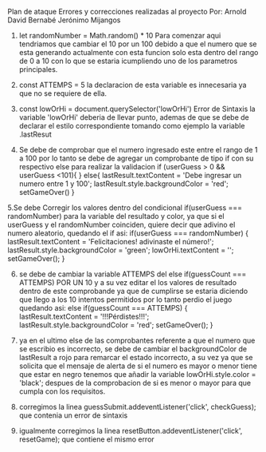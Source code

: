 Plan de ataque 
Errores y correcciones realizadas al proyecto
Por: Arnold David Bernabé Jerónimo Mijangos

1. let randomNumber = Math.random() * 10
Para comenzar aqui tendriamos que cambiar el 10 por un 100 debido a que el numero que se esta generando actualmente con esta funcion solo esta dentro del
rango de 0 a 10 con lo que se estaria icumpliendo uno de los parametros principales.

2. const ATTEMPS = 5
la declaracion de esta variable es innecesaria ya que no se requiere de ella.

3. const lowOrHi = document.querySelector('lowOrHi')
Error de Sintaxis la variable 'lowOrHi' deberia de llevar punto, ademas de que se debe de declarar el estilo correspondiente tomando como ejemplo la 
variable .lastResut

4. Se debe de comprobar que el numero ingresado este entre el rango de 1 a 100 por lo tanto se debe de agregar un comprobante de tipo if con su respectivo 
else para realizar la validacion
if (userGuess > 0 && userGuess <101){
}
else{
  lastResult.textContent = 'Debe ingresar un numero entre 1 y 100';
  lastResult.style.backgroundColor = 'red';
  setGameOver()
}

5.Se debe Corregir los valores dentro del condicional if(userGuess === randomNumber) para la variable del resultado y color, ya que si el userGuess y 
el randomNumber coinciden, quiere decir que adivino el numero aleatorio, quedando el if asi:
    if(userGuess === randomNumber) {
      lastResult.textContent = 'Felicitaciones! adivinaste el número!';
      lastResult.style.backgroundColor = 'green';
      lowOrHi.textContent = '';
      setGameOver();
    }

6. se debe de cambiar la variable ATTEMPS del else if(guessCount === ATTEMPS) POR UN 10  y a su vez editar el los valores de resultado dentro de este
comprobande ya que de cumplirse se estaria diciendo que llego a los 10 intentos permitidos por lo tanto perdio el juego quedando asi:
 else if(guessCount === ATTEMPS) {
      lastResult.textContent = '!!!Pérdistes!!!';
      lastResult.style.backgroundColor = 'red';
      setGameOver();
}

7. ya en el ultimo else de las comprobantes referente a que el numero que se escribio es incorrecto, se debe de cambiar el backgroundColor de lastResult
a rojo para remarcar el estado incorrecto, a su vez ya que se solicita que el mensaje de alerta de si el numero es mayor o menor tiene que estar en negro 
tenemos que añadir la variable lowOrHi.style.color = 'black'; despues de la comprobacion de si es menor o mayor para que cumpla con los requisitos.


8. corregimos la linea guessSubmit.addeventListener('click', checkGuess); que contenia un error de sintaxis 

9. igualmente corregimos la linea resetButton.addeventListener('click', resetGame); que contiene el mismo error
